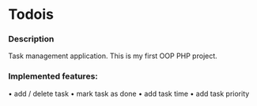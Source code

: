 # Todois


<h3>Description</h3>
Task management application. This is my first OOP PHP project.

<h3>Implemented features:</h3>
•	add / delete task
•	mark task as done
•	add task time
•	add task priority
